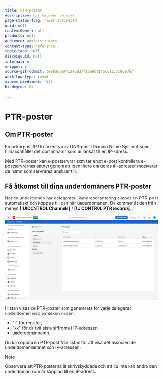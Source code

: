```yaml
---
title: PTR-poster
description: Lär dig mer om xxxx
page-status-flag: never-activated
uuid: null
contentOwner: null
products: null
audience: administrators
content-type: reference
topic-tags: null
discoiquuid: null
internal: n
snippet: y
source-git-commit: 6988a6ab9412e5d27f1ba9d1145cc11c7c06e7b7
workflow-type: tm+mt
source-wordcount: '162'
ht-degree: 0%

---
```



# PTR-poster

## Om PTR-poster

En pekarpost (PTR) är en typ av DNS-post (Domain Name System) som tillhandahåller det domännamn som är länkat till en IP-adress.

Med PTR-poster kan e-postservrar som tar emot e-post kontrollera e-postservrarnas äkthet genom att identifiera om deras IP-adresser motsvarar de namn som servrarna ansluter till.

## Få åtkomst till dina underdomäners PTR-poster

När en underdomän har delegerats i kundresehantering skapas en PTR-post automatiskt och kopplas till den här underdomänen. Du kommer åt den från menyn **[!UICONTROL Channels]** / **[!UICONTROL PTR records]**.

![](../assets/ptr-records.png)

I listan visas de PTR-poster som genererats för varje delegerad underdomän med syntaxen nedan:

* &quot;r&quot; för register,
* &quot;xx&quot; för de två sista siffrorna i IP-adressen,
* underdomännamn.

Du kan öppna en PTR-post från listan för att visa det associerade underdomännamnet och IP-adressen.

>[!NOTE]
>
>Observera att PTR-posterna är skrivskyddade och att du inte kan ändra den underdomän som är kopplad till en IP-adress.
